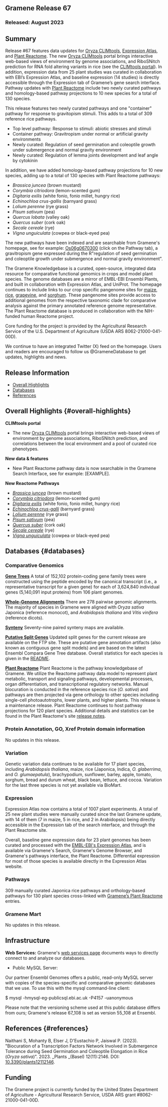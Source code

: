 ## Gramene Release 67
### Released: August 2023
## Summary

Release #67 features data updates for [Oryza CLIMtools](https://www.gramene.org/CLIMtools/oryza_v1.0/), [Expression Atlas](https://www.ebi.ac.uk/gxa/plant/experiments), and [Plant Reactome](https://plantreactome.gramene.org). The new [Oryza CLIMtools](https://www.gramene.org/CLIMtools/oryza_v1.0/) portal brings interactive web-based views of environment by genome associations, and RiboSNitch prediction for RNA fold altering variants in rice (see the [CLIMtools portal](https://www.gramene.org/CLIMtools/)). In addition, expression data from 25 plant studies was curated in collaboration with EBI’s Expression Atlas, and baseline expression (14 studies) is directly accessible through the Expression tab of Gramene’s gene search interface. Pathway updates with [Plant Reactome](https://plantreactome.gramene.org) include two newly curated pathways and homology-based pathway projections to 10 new species for a total of 130 species.

This release features two newly curated pathways and one "container" pathway for response to gravitopism stimuli. This adds to a total of 309 reference rice pathways. 

- Top level pathway: Response to stimuli: abiotic stresses and stimuli
- Container pathway: Gravitropism under normal or artificial gravity environments
- Newly curated: Regulation of seed germination and coleoptile growth under submergence and normal gravity environment
- Newly curated: Regulation of lemma joints development and leaf angle by cytokinin
  
In addition, we have added homology-based pathway projections for 10 new species, adding up to a total of 130 species with Plant Reactome pathways:

- _Brassica juncea_ (brown mustard)
- _Corymbia citriodora_ (lemon-scented gum)
- _Digitaria exilis_ (white fonio, fonio millet, hungry rice)
- _Echinochloa crus-gallis_ (barnyard grass)
- _Lolium perenne_ (rye grass)
- _Pisum sativum_ (pea)
- _Quercus lobata_ (valley oak)
- _Quercus suber_ (cork oak)
- _Secale cereale_ (rye)
- _Vigna unguiculata_ (cowpea or black-eyed pea)

The new pathways have been indexed and are searchable from Gramene's homepage, see for example: [Os06g0670300](https://www.gramene.org/?idList=Os06g0670300) (click on the Pathway tab), a gravitropism gene expressed during the R"regulation of seed germination and coleoptile growth under submergence and normal gravity environment".

The Gramene Knowledgebase is a curated, open-source, integrated data resource for comparative functional genomics in crops and model plant species. The genome databases are a mirror of EMBL-EBI Ensembl Plants, and built in collaboration with Expression Atlas, and UniProt. The homepage continues to include links to our crop specific pangenome sites for [maize](https://maize-pangenome.gramene.org/), [rice](https://oryza.gramene.org/), [grapevine](https://vitis.gramene.org/), and [sorghum](https://sorghumbase.org). These pangenome sites provide access to additional genomes from the respective taxonomic clade for comparative analysis against the primary annotated reference genome representative. The Plant Reactome database is produced in collaboration with the NIH-funded human Reactome project.

Core funding for the project is provided by the Agricultural Research Service of the U.S. Department of Agriculture (USDA ARS 8062-21000-041-00D).

We continue to have an integrated Twitter (X) feed on the homepage. Users and readers are encouraged to follow us @GrameneDatabase to get updates, highlights and news.


## Release Information
- [Overall Highlights](#overall-highlights)
- [Databases](#databases)
- [References](#references)

## Overall Highlights {#overall-highlights}

**CLIMtools portal**

- The new [Oryza CLIMtools](https://www.gramene.org/CLIMtools/oryza_v1.0/) portal brings interactive web-based views of environment by genome associations,
  RiboSNitch prediction, and correlations between the local environment and a pool of curated rice phenotypes.
  
**New data & features**

- New Plant Reactome pathway data is now searchable in the Gramene Search Interface, see for example: [EXAMPLE].

**New Reactome Pathways**

- [_Brassica juncea_](https://ensembl.gramene.org/Brassica_juncea) (brown mustard)
- [_Corymbia citriodora_](https://ensembl.gramene.org/Corymbia_citriodora) (lemon-scented gum)
- [_Digitaria exilis_](https://ensembl.gramene.org/Digitaria_exilis) (white fonio, fonio millet, hungry rice)
- [_Echinochloa crus-galli_](https://ensembl.gramene.org/Echinochloa_crusgalli) (barnyard grass)
- [_Lolium perenne_](https://ensembl.gramene.org/Lolium_perenne) (rye grass)
- [_Pisum sativum_](https://ensembl.gramene.org/Pisum_sativum) (pea)
- [_Quercus suber_](https://ensembl.gramene.org/Quercus_suber) (cork oak)
- [_Secale cereale_](https://ensembl.gramene.org/Secale_cereale) (rye)
- [_Vigna unguiculata_](https://ensembl.gramene.org/Vigna_unguiculata) (cowpea or black-eyed pea)



## Databases {#databases}
### Comparative Genomics

[**Gene Trees**](https://ensembl.gramene.org/info/genome/compara/prot_tree_stats.html)
A total of 152,102 protein-coding gene family trees were constructed using the peptide encoded by
the canonical transcript (i.e., a representative transcript for a given gene) for each
of 3,624,840 individual genes (5,140,091 input proteins) from 106 plant genomes.

[**Whole-Genome Alignments**](https://ensembl.gramene.org/info/genome/compara/compara_analyses.html)
There are 278 pairwise genomic alignments. The majority of species in Gramene were aligned with _Oryza sativa_ Japonica (reference monocot), and _Arabidopsis thaliana_ and _Vitis vinifera_ (reference dicots).

[**Synteny**](https://ensembl.gramene.org/info/genome/compara/compara_analyses.html)
Seventy-nine paired synteny maps are available. 

[**Putative Split Genes**](http://ftp.gramene.org/CURRENT_RELEASE/splitgenes/)
Updated split genes for the current release are available on the FTP site.  These are putative gene annotation artifacts (also known as contiguous gene split models) and are based on the latest Ensembl Compara Gene Tree database. Overall statistics for each species is given in the [README](https://ftp.gramene.org/CURRENT_RELEASE/split_genes/1_ReadMe_SplitGenesBySpecies.txt).

[**Plant Reactome**](https://plantreactome.gramene.org)
Plant Reactome is the pathway knowledgebase of Gramene. We utilize the Reactome pathway data model to represent plant metabolic, transport and signaling pathways, developmental processes, organ differentiation, and transcriptional regulatory networks. Manual biocuration is conducted in the reference species rice (_O. sativa_) and pathways are then projected via gene orthology to other species including single-cell photoautotrophs, lower plants, and higher plants. This release is a maintenance release. Plant Reactome continues to host pathway projections for 120 plant species. Additional details and statistics can be found in the Plant Reactome's site [release notes](https://plantreactome.gramene.org/index.php?option=com_content&view=article&id=111&Itemid=360&lang=en).

### Protein Annotation, GO, Xref Protein domain information 

No updates in this release.


### Variation

Genetic variation data continues to be available for 17 plant species, including _Arabidopsis thaliana_, maize,  rice (Japonica, Indica, _O. glaberrima_, and _O. glumaepatula_), brachypodium, sunflower, barley, apple, tomato, sorghum, bread and durum wheat, black bean, lettuce, and cocoa. Variation for the last three species is not yet available via BioMart.

### Expression

Expression Atlas now contains a total of 1007 plant experiments. A total of 25 new plant studies were manually curated since the last Gramene update, with 14 of them (7 in maize, 5 in rice, and 2 in Arabidopsis) being directly accessible in the Expression tab of the search interface, and through the Plant Reactome site.

Overall, baseline gene expression data for 23 plant genomes has been curated and processed with the [EMBL-EBI's Expression Atlas](https://www.ebi.ac.uk/gxa/plant/experiments), and is available via Gramene's Search, Gramene's Genome Browser, and Gramene's pathways interface, the Plant Reactome. Differential expression for most of those species is available directly in the Expression Atlas website. 


### Pathways

309 manually curated Japonica rice pathways and orthology-based pathways for 130 plant species cross-linked with [Gramene’s Plant Reactome](https://plantreactome.gramene.org/) entries.


### Gramene Mart

No updates in this release.

## Infrastructure

**Web Services:** Gramene's [web services page](https://gramene.org/web-services) documents ways to directly connect to and analyze our databases.

- Public MySQL Server: 

Our partner Ensembl Genomes offers a public, read-only MySQL server with copies of the species-specific and comparative genomic databases that we use. To use this with the mysql command-line client:

  $ mysql -hmysql-eg-publicsql.ebi.ac.uk -P4157 -uanonymous

Please note that the versioning scheme used at this public database differs from ours; Gramene's release 67_108 is set as version 55_108 at Ensembl.

## References {#references}


Naithani S, Mohanty B, Elser J, D'Eustachio P, Jaiswal P. (2023). "Biocuration of a Transcription Factors Network Involved in Submergence Tolerance during Seed Germination and Coleoptile Elongation in Rice (_Oryza sativa_)".  2023. _Plants _(Basel) 12(11):2146. DOI: [10.3390/plants12112146](https://doi.org/10.3390/plants12112146). 



## Funding

The Gramene project is currently funded by the United States Department of Agriculture - Agricultural Research Service, USDA ARS grant #8062-21000-041-00D. 


